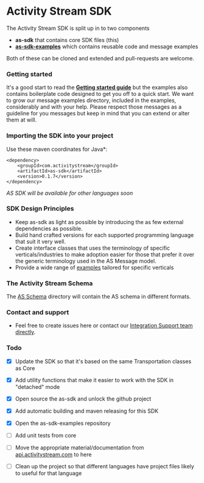 # Activity Stream SDK 

The Activity Stream SDK is split up in to two components

* **as-sdk** that contains core SDK files (this)
* **[as-sdk-examples](https://github.com/activitystream/as-sdk-examples)** which contains reusable code and message examples

Both of these can be cloned and extended and pull-requests are welcome.

### Getting started
It's a good start to read the **[Getting started guide](/docs)** but the examples also contains boilerplate code designed to get you off to a
quick start.
We want to grow our message examples directory, included in the examples, considerably and with your help. Please respect those messages as a guideline
for you messages but keep in mind that you can extend or alter them at will.


### Importing the SDK into your project

Use these maven coordinates for Java*:

    <dependency>
        <groupId>com.activitystream</groupId>
        <artifactId>as-sdk</artifactId>
        <version>0.1.7</version>
    </dependency>

*AS SDK will be available for other languages soon*

### SDK Design Principles
* Keep as-sdk as light as possible by introducing the as few external dependencies as possible.
* Build hand crafted versions for each supported programming language that suit it very well.
* Create interface classes that uses the terminology of specific verticals/industries to make adoption easier for those that prefer it over the generic 
terminology used in the AS Message model.
* Provide a wide range of [examples](https://github.com/activitystream/as-sdk-examples) tailored for specific verticals  

### The Activity Stream Schema
The [AS Schema](/schema) directory will contain the AS schema in different formats.

### Contact and support
* Feel free to create issues here or contact our [Integration Support team directly](mailto:integration-support@activitystream.com).

### Todo
 - [X] Update the SDK so that it's based on the same Transportation classes as Core
 - [X] Add utility functions that make it easier to work with the SDK in "detached" mode
 - [X] Open source the as-sdk and unlock the github project
 - [X] Add automatic building and maven releasing for this SDK
 - [X] Open the as-sdk-examples repository
 - [ ] Add unit tests from core 
 - [ ] Move the appropriate material/documentation from [api.activitystream.com](http://api.activitystream.com) to here
 - [ ] Clean up the project so that different languages have project files likely to useful for that language

